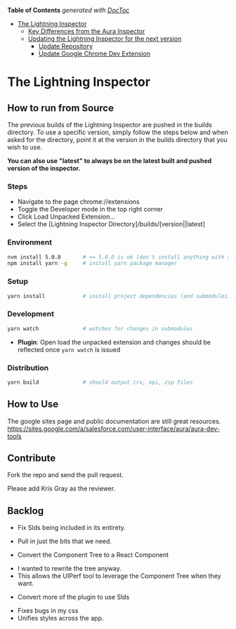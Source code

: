 <!-- START doctoc generated TOC please keep comment here to allow auto update -->
<!-- DON'T EDIT THIS SECTION, INSTEAD RE-RUN doctoc TO UPDATE -->
**Table of Contents**  *generated with [DocToc](https://github.com/thlorenz/doctoc)*

- [The Lightning Inspector](#the-lightning-inspector)
  - [Key Differences from the Aura Inspector](#key-differences-from-the-aura-inspector)
  - [Updating the Lightning Inspector for the next version](#updating-the-lightning-inspector-for-the-next-version)
    - [Update Repository](#update-repository)
    - [Update Google Chrome Dev Extension](#update-google-chrome-dev-extension)

<!-- END doctoc generated TOC please keep comment here to allow auto update -->

# The Lightning Inspector

## How to run from Source

The previous builds of the Lightning Inspector are pushed in the builds directory. To use a specific version, simply follow the steps below and when asked for the directory, point it at the version in the builds directory that you wish to use. 

**You can also use "latest" to always be on the latest built and pushed version of the inspector.**

### Steps ###
* Navigate to the page chrome://extensions
* Toggle the Developer mode in the top right corner
* Click Load Unpacked Extension...
* Select the [Lightning Inspector Directory]/builds/[version||latest]


### Environment
```sh
nvm install 5.0.0       # >= 5.0.0 is ok (don't install anything with sudo)
npm install yarn -g     # install yarn package manager
```

### Setup
```sh
yarn install            # install project dependencies (and submodules)
```
### Development
```sh
yarn watch              # watches for changes in submodules
```

- **Plugin**: Open load the unpacked extension and changes should be reflected once `yarn watch` is issued

### Distribution
```sh
yarn build              # should output crx, xpi, zip files
```

## How to Use ##
The google sites page and public documentation are still great resources.
https://sites.google.com/a/salesforce.com/user-interface/aura/aura-dev-tools



## Contribute
Fork the repo and send the pull request. 

Please add Kris Gray as the reviewer.


## Backlog

* Fix Slds being included in its entirety.
 - Pull in just the bits that we need.
* Convert the Component Tree to a React Component
 - I wanted to rewrite the tree anyway. 
 - This allows the UIPerf tool to leverage the Component Tree when they want.
* Convert more of the plugin to use Slds 
 - Fixes bugs in my css
 - Unifies styles across the app.


